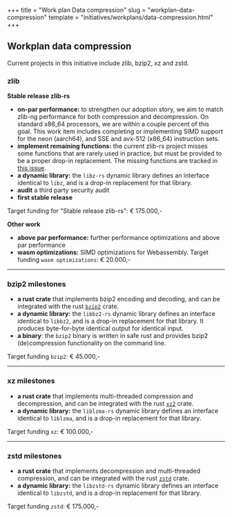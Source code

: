 +++
title = "Work plan Data compression"
slug = "workplan-data-compression"
template = "initiatives/workplans/data-compression.html"
+++

## Workplan data compression

Current projects in this initiative include zlib, bzip2, xz and zstd.

### zlib


**Stable release zlib-rs**

- **on-par performance:** to strengthen our adoption story, we aim to match zlib-ng performance for both compression and decompression. On standard x86_64 processors, we are within a couple percent of this goal. This work item includes completing or implementing SIMD support for the neon (aarch64), and SSE and avx-512 (x86_64) instruction sets.
- **implement remaining functions:** the current zlib-rs project misses some functions that are rarely used in practice, but must be provided to be a proper drop-in replacement. The missing functions are tracked in [this issue](https://github.com/memorysafety/zlib-rs/issues/49).
- **a dynamic library:** the `libz-rs` dynamic library defines an interface identical to `libz`, and is a drop-in replacement for that library.
- **audit** a third party security audit
- **first stable release** 

Target funding for "Stable release zlib-rs": &euro; 175.000,-

**Other work**

- **above par performance:** further performance optimizations and above par performance
- **wasm optimizations:** SIMD optimizations for Webassembly. Target funding `wasm optimizations`: &euro; 20.000,-

---

### bzip2 milestones

- **a rust crate** that implements bzip2 encoding and decoding, and can be integrated with the rust [`bzip2`](https://crates.io/crates/bzip2) crate.
- **a dynamic library:** the `libbz2-rs` dynamic library defines an interface identical to `libbz2`, and is a drop-in replacement for that library. It produces byte-for-byte identical output for identical input.
- **a binary**: the `bzip2` binary is written in safe rust and provides bzip2 (de)compression functionality on the command line. 

Target funding `bzip2`: &euro; 45.000,-

---

### xz milestones

- **a rust crate** that implements multi-threaded compression and decompression, and can be integrated with the rust [`xz2`](https://crates.io/crates/xz2) crate.
- **a dynamic library:** the `liblzma-rs` dynamic library defines an interface identical to `liblzma`, and is a drop-in replacement for that library. 

Target funding `xz`: &euro; 100.000,-

---

### zstd milestones

- **a rust crate** that implements decompression and multi-threaded compression, and can be integrated with the rust [`zstd`](https://crates.io/crates/zstd) crate.
- **a dynamic library:** the `libzstd-rs` dynamic library defines an interface identical to `libzstd`, and is a drop-in replacement for that library. 

Target funding `zstd`: &euro; 175.000,-

